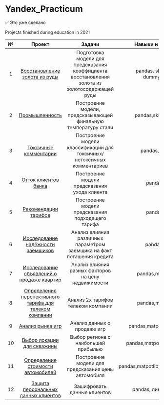 # Yandex_Practicum

:white_check_mark: Это уже сделано    


Projects finished during education in 2021

| №   | Проект  | Задачи |  Навыки и инструменты |
|:-------------:|:------------------:|:---:|:----:|
| 1   |  <a href="https://github.com/NikitaTsekh/Yandex_Practicum/tree/main/gold_recovery/">Восстановление золота из руды </a>  |  Подготовка модели для предсказания коэффициента восстановления золота из золотосодержащей руды | pandas. slkearn, numpy, dummy_regressor |
| 2   | <a href="https://github.com/NikitaTsekh/Yandex_Practicum/tree/main/final_project"/>Промышленность</a> |Построение модели, предсказывающей финальную температуру стали    | pandas,sklearn,matpotlib |
| 3   | <a href="https://github.com/NikitaTsekh/Yandex_Practicum/tree/main/toxic_comments/">Токсичные комментарии </a>  |  Построение модели классификации для токсичных/нетоксичных комментариев  |pandas,nltk,mystem  |
| 4   | <a href="https://github.com/NikitaTsekh/Yandex_Practicum/tree/main/bank_clients/">Отток клиентов банка</a>  |  Построение модели предсказания ухода клиента  |pandas,sklearn |
| 5   | <a href="https://github.com/NikitaTsekh/Yandex_Practicum/tree/main/tarifs_recommendation/">Рекомендации тарифов</a>  |  Построение модели предсказания подходящего тарифа  |pandas,sklearn |
| 6   | <a href="https://github.com/NikitaTsekh/Yandex_Practicum/tree/main/loantakers_creditability/">Исследование надёжности заёмщиков</a>  | Анализ влияния различных параметром заемщика на факт погашения кредита |pandas,Mystem |
| 7   | <a href="https://github.com/NikitaTsekh/Yandex_Practicum/tree/main/real_estate/">Исследование объявлений о продаже квартир</a>  |Анализ влияния разных факторов на цену недвижимости |pandas,matpotlib,plotly |
| 8   | <a href="https://github.com/NikitaTsekh/Yandex_Practicum/blob/main/tariff/readme/">Определение перспективного тарифа для телеком компании</a>|Анализ 2х тарифов телеком компании |pandas,matpotlib,scipy |
| 9   | <a href="https://github.com/NikitaTsekh/Yandex_Practicum/tree/main/gaming/">Анализ рынка игр</a>|Анализ данных о продаже игр |pandas,matpotlib,scipy,numpy |
| 10   | <a href="https://github.com/NikitaTsekh/Yandex_Practicum/tree/main/well_project/">Выбор локации для скважины</a>|Выбор региона с наибольшей прибылью|pandas,matpotlib,sklearn,numpy |
| 11   | <a href="https://github.com/NikitaTsekh/Yandex_Practicum/tree/main/autos/">Определение стоимости автомобилей</a>|Построение модели для предсказания цены автомобиля|pandas,matpotlib,sklearn,numpy,LGBM |
| 12   | <a href="https://github.com/NikitaTsekh/Yandex_Practicum/tree/main/personal_data/">Защита персональных данных клиентов</a>|Зашифровать данные клиентов|pandas, линейная алгебра |

